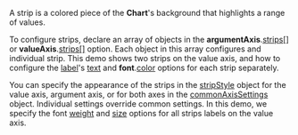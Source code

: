 A strip is a colored piece of the **Chart**'s background that highlights a range of values.

To configure strips, declare an array of objects in the **argumentAxis**.[strips[]](Documentation/ApiReference/Data_Visualization_Widgets/dxChart/Configuration/argumentAxis/strips/) or **valueAxis**.[strips[]](/Documentation/ApiReference/Data_Visualization_Widgets/dxChart/Configuration/valueAxis/strips/) option. Each object in this array configures and individual strip. This demo shows two strips on the value axis, and how to configure the [label](/Documentation/ApiReference/Data_Visualization_Widgets/dxChart/Configuration/valueAxis/strips/label/)'s [text](/Documentation/ApiReference/Data_Visualization_Widgets/dxChart/Configuration/valueAxis/strips/label/#text) and **font**.[color](/Documentation/ApiReference/Data_Visualization_Widgets/dxChart/Configuration/valueAxis/strips/label/font/#color) options for each strip separately.

You can specify the appearance of the strips in the [stripStyle](/Documentation/ApiReference/Data_Visualization_Widgets/dxChart/Configuration/valueAxis/stripStyle/) object for the value axis, argument axis, or for both axes in the [commonAxisSettings](/Documentation/ApiReference/Data_Visualization_Widgets/dxChart/Configuration/commonAxisSettings/) object. Individual settings override common settings. In this demo, we specify the font [weight](/Documentation/ApiReference/Data_Visualization_Widgets/dxChart/Configuration/valueAxis/stripStyle/label/font/#weight) and [size](/Documentation/ApiReference/Data_Visualization_Widgets/dxChart/Configuration/valueAxis/stripStyle/label/font/#size) options for all strips labels on the value axis. 
